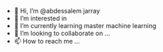 - 👋 Hi, I’m @abdessalem jarray
- 👀 I’m interested in
- 🌱 I’m currently learning master machine learning
- 💞️ I’m looking to collaborate on ...
- 📫 How to reach me ...

<!---
abdessalemjarray/abdessalemjarray is a ✨ special ✨ repository because its `README.md` (this file) appears on your GitHub profile.
You can click the Preview link to take a look at your changes.
--->
